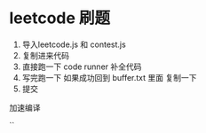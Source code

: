 # leetcode 刷题

1. 导入leetcode.js 和 contest.js
2. 复制进来代码
3. 直接跑一下 code runner 补全代码
4. 写完跑一下 如果成功回到 buffer.txt 里面 复制一下
5. 提交

加速编译

``
